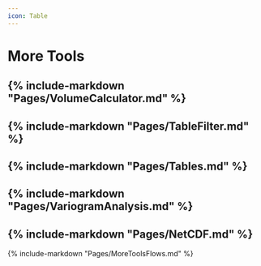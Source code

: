 ```yaml
---
icon: Table
---
```

# More Tools
{% include-markdown "Pages/VolumeCalculator.md" %}
---
{% include-markdown "Pages/TableFilter.md" %}
---
{% include-markdown "Pages/Tables.md" %}
---
{% include-markdown "Pages/VariogramAnalysis.md" %}
---
{% include-markdown "Pages/NetCDF.md" %}
---
{% include-markdown "Pages/MoreToolsFlows.md" %}